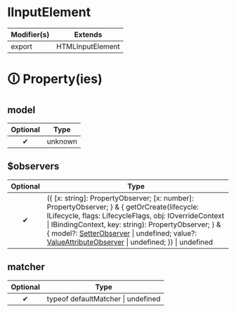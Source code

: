 # IInputElement

| Modifier(s)                            | Extends                                    |
|----------------------------------------|--------------------------------------------|
| export | HTMLInputElement |

# &#128712; Property(ies)

## model

| Optional                           | Type                         |
|:----------------------------------:|------------------------------|
| ✔ | unknown |

## $observers

| Optional                           | Type                         |
|:----------------------------------:|------------------------------|
| ✔ | ({ [x: string]: PropertyObserver; [x: number]: PropertyObserver; } & { getOrCreate(lifecycle: ILifecycle, flags: LifecycleFlags, obj: IOverrideContext &#124; IBindingContext, key: string): PropertyObserver; } & { model?: [SetterObserver](https://hamedfathi.gitbook.io/aurelia-2-doc-api/runtime/observation/interface/setter-observer/setterobserver) &#124; undefined; value?: [ValueAttributeObserver](https://hamedfathi.gitbook.io/aurelia-2-doc-api/runtime-html/observation/interface/value-attribute-observer/valueattributeobserver) &#124; undefined; }) &#124; undefined |

## matcher

| Optional                           | Type                         |
|:----------------------------------:|------------------------------|
| ✔ | typeof defaultMatcher &#124; undefined |